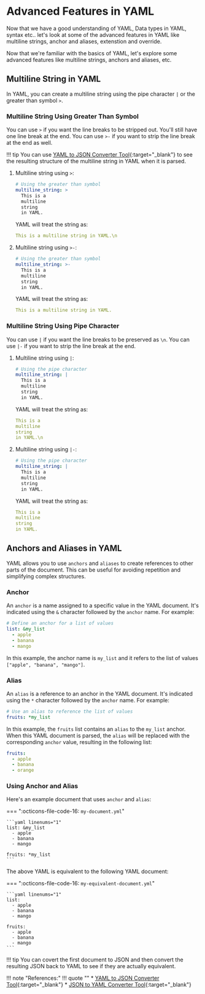 # Advanced Features in YAML

Now that we have a good understanding of YAML, Data types in YAML, syntax etc.. let's look at some of the advanced features in YAML like multiline strings, anchor and aliases, extenstion and override.


Now that we're familiar with the basics of YAML, let's explore some advanced features like multiline strings, anchors and aliases, etc.


## Multiline String in YAML

In YAML, you can create a multiline string using the pipe character `|` or the greater than symbol `>`.


### Multiline String Using Greater Than Symbol

You can use `>` if you want the line breaks to be stripped out. You'll still have one line break at the end. You can use `>-` if you want to strip the line break at the end as well.

!!! tip
    You can use [YAML to JSON Converter Tool]{:target="_blank"} to see the resulting structure of the multiline string in YAML when it is parsed.

1. Multiline string using `>`:
    ```yaml
    # Using the greater than symbol
    multiline_string: >
      This is a 
      multiline 
      string 
      in YAML.
    ```

    YAML will treat the string as:

    ```yaml
    This is a multiline string in YAML.\n
    ```

2. Multiline string using `>-`:
    ```yaml
    # Using the greater than symbol
    multiline_string: >-
      This is a 
      multiline 
      string 
      in YAML.
    ```

    YAML will treat the string as:

    ```yaml
    This is a multiline string in YAML.
    ```

### Multiline String Using Pipe Character

You can use `|` if you want the line breaks to be preserved as `\n`. You can use `|-` if you want to strip the line break at the end.

1. Multiline string using `|`:
    ```yaml
    # Using the pipe character
    multiline_string: |
      This is a 
      multiline 
      string 
      in YAML.
    ```

    YAML will treat the string as:

    ```yaml
    This is a 
    multiline 
    string 
    in YAML.\n
    ```

2. Multiline string using `|-`:
    ```yaml
    # Using the pipe character
    multiline_string: |
      This is a 
      multiline 
      string 
      in YAML.
    ```

    YAML will treat the string as:

    ```yaml
    This is a 
    multiline 
    string 
    in YAML.
    ```


## Anchors and Aliases in YAML

YAML allows you to use `anchors` and `aliases` to create references to other parts of the document. This can be useful for avoiding repetition and simplifying complex structures.


### Anchor

An `anchor` is a name assigned to a specific value in the YAML document. It's indicated using the `&` character followed by the `anchor` name. For example:

```yaml
# Define an anchor for a list of values
list: &my_list
  - apple
  - banana
  - mango
```

In this example, the anchor name is `my_list` and it refers to the list of values `["apple", "banana", "mango"]`.

### Alias

An `alias` is a reference to an anchor in the YAML document. It's indicated using the `*` character followed by the `anchor` name. For example:

```yaml
# Use an alias to reference the list of values
fruits: *my_list
```

In this example, the `fruits` list contains an `alias` to the `my_list` anchor. When this YAML document is parsed, the `alias` will be replaced with the corresponding `anchor` value, resulting in the following list:

```yaml
fruits:
  - apple
  - banana
  - orange
```

### Using Anchor and Alias

Here's an example document that uses `anchor` and `alias`:

=== ":octicons-file-code-16: `my-document.yml`"

    ```yaml linenums="1"
    list: &my_list
      - apple
      - banana
      - mango

    fruits: *my_list
    ```

The above YAML is equivalent to the following YAML document:

=== ":octicons-file-code-16: `my-equivalent-document.yml`"

    ```yaml linenums="1"
    list:
      - apple
      - banana
      - mango

    fruits:
      - apple
      - banana
      - mango
    ```

!!! tip
    You can covert the first document to JSON and then convert the resulting JSON back to YAML to see if they are actually equivalent.


!!! note "References:"
    !!! quote ""
        * [YAML to JSON Converter Tool]{:target="_blank"}
        * [JSON to YAML Converter Tool]{:target="_blank"}



<!-- Hyperlinks -->
[YAML to JSON Converter Tool]: https://onlineyamltools.com/convert-yaml-to-json
[JSON to YAML Converter Tool]: https://onlineyamltools.com/convert-json-to-yaml